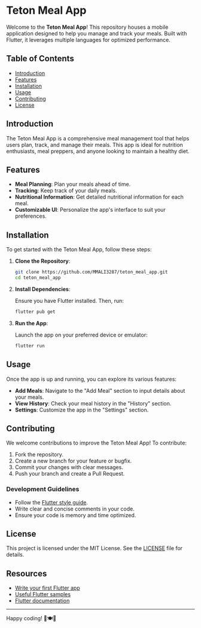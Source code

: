 # Teton Meal App

Welcome to the **Teton Meal App**! This repository houses a mobile application designed to help you manage and track your meals. Built with Flutter, it leverages multiple languages for optimized performance.

## Table of Contents

- [Introduction](#introduction)
- [Features](#features)
- [Installation](#installation)
- [Usage](#usage)
- [Contributing](#contributing)
- [License](#license)

## Introduction

The Teton Meal App is a comprehensive meal management tool that helps users plan, track, and manage their meals. This app is ideal for nutrition enthusiasts, meal preppers, and anyone looking to maintain a healthy diet.

## Features

- **Meal Planning**: Plan your meals ahead of time.
- **Tracking**: Keep track of your daily meals.
- **Nutritional Information**: Get detailed nutritional information for each meal.
- **Customizable UI**: Personalize the app's interface to suit your preferences.

## Installation

To get started with the Teton Meal App, follow these steps:

1. **Clone the Repository**:

    ```bash
    git clone https://github.com/MMALI3287/teton_meal_app.git
    cd teton_meal_app
    ```

2. **Install Dependencies**:

    Ensure you have Flutter installed. Then, run:

    ```bash
    flutter pub get
    ```

3. **Run the App**:

    Launch the app on your preferred device or emulator:

    ```bash
    flutter run
    ```

## Usage

Once the app is up and running, you can explore its various features:

- **Add Meals**: Navigate to the "Add Meal" section to input details about your meals.
- **View History**: Check your meal history in the "History" section.
- **Settings**: Customize the app in the "Settings" section.

## Contributing

We welcome contributions to improve the Teton Meal App! To contribute:

1. Fork the repository.
2. Create a new branch for your feature or bugfix.
3. Commit your changes with clear messages.
4. Push your branch and create a Pull Request.

### Development Guidelines

- Follow the [Flutter style guide](https://flutter.dev/docs/development/ui/style).
- Write clear and concise comments in your code.
- Ensure your code is memory and time optimized.

## License

This project is licensed under the MIT License. See the [LICENSE](LICENSE) file for details.

## Resources

- [Write your first Flutter app](https://docs.flutter.dev/get-started/codelab)
- [Useful Flutter samples](https://docs.flutter.dev/cookbook)
- [Flutter documentation](https://docs.flutter.dev/)

---

Happy coding! 🥗🍽️🚀
